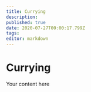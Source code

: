 ```yaml
---
title: Currying
description: 
published: true
date: 2020-07-27T00:00:17.799Z
tags: 
editor: markdown
---
```


# Currying
Your content here
